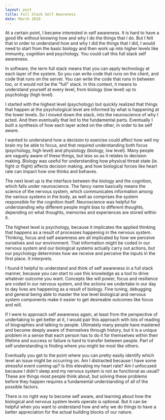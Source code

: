 ```yaml
---
layout: post
title: Full Stack Self Awareness
date: March 2018
---
```

At a certain point, I became interested in self awareness. It is hard to have a good life without knowing how and why I do the things that I do. But I felt that in order to understand how and why I did the things that I did, I would need to start from the basic biology and then work up into higher levels like immunity, cognition and psychology. You could call this full stack self awareness.

In software, the term full stack means that you can apply technology at each layer of the system. So you can write code that runs on the client, and code that runs on the server. You can write the code that runs in between too, or it would not be the "full" stack. In this context, it means to understand yourself at every level, from biology (low level) up to psychology (high level).

I started with the highest level (psychology) but quickly realized that things that happen at the psychological level are informed by what is happening at the lower levels. So I moved down the stack, into the neuroscience of why I acted. And then eventually that led to the fundamental parts. Eventually I built a synthesis of how each layer acted on the other, in order to be self aware.

I wanted to understand how a decision to exercise could affect how well my brain my be able to focus, and that required understanding both focus (psychology, high level) and physiology (biology, low level). Many people are vaguely aware of these things, but less so as it relates to decision making. Biology was useful for understanding how physical threat state (ie. fight or flight) affects decision making, and how biological forces like heart rate can impact how one thinks and behaves.

The next level up is the interface between the biology and the cognition, which falls under neuroscience. The fancy name basically means the science of the nervous system, which communicates information among the various systems in the body, as well as comprises the system responsible for the cognition itself. Neuroscience was helpful for understanding why different people might bias to different thoughts, depending on what thoughts, memories and experiences are stored within it.

The highest level is psychology, because it implicates the applied thinking that happens as a result of processes happening in the nervous system. Thinking, focus and self awareness are all implicated by how we perceive ourselves and our environment. That information might be coded in our nervous system and our biological systems actually carry out actions, but our psychology determines how we receive and perceive the inputs in the first place. It interprets.

I found it helpful to understand and think of self awareness in a full stack manner, because you can start to use this knowledge as a tool to drive whatever outcome you want. Concepts like will power, focus and resilience are coded in our nervous system, and the actions we undertake in our day to day lives are happening as a result of biology. Fine tuning, debugging and general being able to master the low level biological and nervous system components make it easier to get desireable outcomes like focus and will.

If I were to approach self awareness again, at least from the perspective of undertaking to get better at it, I would pair this approach with lots of reading of biographies and talking to people. Ultimately many people have mastered and become deeply aware of themselves through history, but it is a unique problem in a sense that each person has to do it for themselves within their lifetime and success or failure is hard to transfer between people. Part of self understanding is finding where you might be most like others.

Eventually you get to the point where you can pretty easily identify which level an issue might be occurring on. Am I distracted because I have some stressful event coming up? Is this elevating my heart rate? Am I unfocused because I didn't sleep and my nervous system is not as functional as usual? These are things most people think about, but solving these problems before they happen requires a fundamental understanding of all of the possible factors.

There is no right way to become self aware, and learning about how the biological and nervous system levels operate is optional. But it can be helpful when you want to understand how and why we do things to have a better appreciation for the actual building blocks of our nature.

